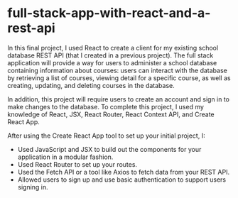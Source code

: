 # full-stack-app-with-react-and-a-rest-api

In this final project, I used React to create a client for my existing school database REST API (that I created in a previous project). The full stack application will provide a way for users to administer a school database containing information about courses: users can interact with the database by retrieving a list of courses, viewing detail for a specific course, as well as creating, updating, and deleting courses in the database.

In addition, this project will require users to create an account and sign in to make changes to the database. To complete this project, I used my knowledge of React, JSX, React Router, React Context API, and Create React App.

After using the Create React App tool to set up your initial project, I:

- Used JavaScript and JSX to build out the components for your application in a modular fashion.
- Used React Router to set up your routes.
- Used the Fetch API or a tool like Axios to fetch data from your REST API.
- Allowed users to sign up and use basic authentication to support users signing in.
